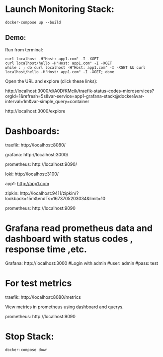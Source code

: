 # Launch Monitoring Stack: 
```
docker-compose up --build
```

## Demo:

Run from terminal:

```
curl localhost -H"Host: app1.com" -I -XGET
curl localhost/hello -H"Host: app1.com" -I -XGET
while : ; do curl localhost -H"Host: app1.com" -I -XGET && curl localhost/hello -H"Host: app1.com" -I -XGET; done

```

Open the URL and explore (click these links):

http://localhost:3000/d/A0DfKMcik/traefik-status-codes-microservices?orgId=1&refresh=5s&var-service=app1-grafana-stack@docker&var-interval=1m&var-simple_query=container

http://localhost:3000/explore


# Dashboards:

traefik: http://localhost:8080/

grafana: http://localhost:3000/

prometheus: http://localhost:9090/

loki: http://localhost:3100/

app1: http://app1.com

zipkin: http://localhost:9411/zipkin/?lookback=15m&endTs=1673705203034&limit=10

prometheus: http://localhost:9090


# Grafana read prometheus data and dashboard with status codes , response time ,etc.

Grafana: http://localhost:3000 #Login with admin #user: admin #pass: test

# For test metrics
traefik: http://localhost:8080/metrics

View metrics in prometheus using dashboard and querys.

prometheus: http://localhost:9090


# Stop Stack:
```
docker-compose down
```
